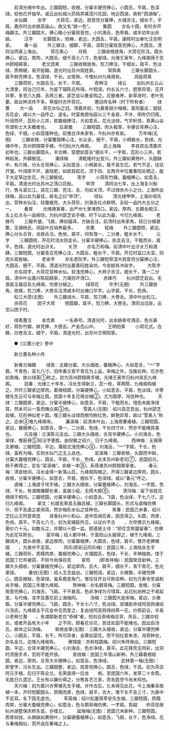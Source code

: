 <!-- { "loadSidebar": true } -->
　　前清光绪中年出。三瓣圆短，收根，分窠半硬兜捧心，小圆舌，平肩，色深绿。较他花开独早。或云出杭城火药局弄龚茂兴花园，地近西湖，故称“西湖梅”。
　　水仙瓣
　　龙字
　　大荷花，紧边，观音兜分窠捧，大铺舌注，细长干，平肩。嘉庆时出余姚高庙山，故又名“姚一色”。
　　集圆
　　亦名十圆，有时亦开梅瓣注。外三瓣圆大，捧心略小分窠观音兜，小刘海舌，色带昏。咸丰初年出余姚。
　　汪字
　　长脚圆头，短棒，紧边，大圆舌，平肩。康熙时出奉化汪克明家。
　　春一品
　　外三瓣注，细脚，平肩，深软分窠观音兜捧心，大圆舌。清同治丙寅上海出。
　　荷花素心
　　月佩
　　三瓣收根放角，大荷花形注。圆头捧心，紧边，厚肉，大圆舌，细干高七八寸，色翠绿。光绪壬寅年，九峰阁得于苏州顾翔霄家。
　　老文团素
　　三瓣收根放角，剪刀捧注，干细长，肩平，色淡绿，质稍硬，易开挺瓣。道光时出苏州周姓家。
　　常熟素
　　三瓣长脚圆头，肩平蚌壳捧注，色深绿，干长。出常熟，今惟杭州九峰阁有。
　　洞庭荷素
　　三瓣荷形，大圆舌注，长干，平肩。
　　奇种注
　　绿云
　　出杭州五云山大清里，同治己巳年，为留下镇陈氏所得。叶短阔，约长五六寸，肥厚异常。花开并蒂，多至八九瓣、舌两三者。邵芝岩以重金购之。花极难养，新草发时，老叶先萎，故此种流传不多。草瘦时亦开荷花。
　　蕙旧传名种（时下所有者）
　　绿　　蕙
　　大一品
　　荷花水仙之冠。清嘉庆初，为嘉善胡少梅植，富阳篓出；就姑苏花会，咸以大一品呼之，遂名。时富商周怡庭以三千金易，不许，明年仍归周。叶阔而环，蕊形小三并，软蚕蛾捧注，大如意舌，花光淡绿，气宇轩昂。真黄山谷所谓有士大夫概者也。
　　后翠蟾
　　三瓣短圆，肉头极厚，半硬合背捧心注，色绿，干细，小如意隆种也。前惟白洋朱家有，今杭州亦有矣。
　　万年梅(无图)
　　三瓣收根，分窠蟹箝捧心注，长尖舌，细干，平肩，小柄极长，色绿。光绪中年，苏州顾翔霄手植，今归杭州九峰阁。
　　前上海梅
　　李良宾出清嘉庆初年也。三瓣长脚圆头，半合捧，穿腮如意舌“细长干，一字肩，蕊形小三并。若种起发，外瓣极佳。
　　潘绿梅
　　清乾隆时出宜兴。外三瓣如黄杨叶，头圆缺中，有爪锋，分头合背捧心，尖如意舌，小柄甚长，极不易生花。若气不足，往往开皱。叶阔厚不环，喜轻肥，如欲其起花，须于四、五两月中位置重阳处晒之，能于大足草边生花，外三瓣极佳。
　　荡字
　　小荷形竹瓣。蚕蛾捧心，如意舌，平肩。清道光时出苏州之荡口花船。
　　申顶
　　清同治七年，出上海复兴船行，售与袁忆江。其花三瓣、兜注、舌，均如关顶，不过绿赤大小之分。上海所出绿梅，品以此为最佳，故名之曰“申顶”。
　　培仙
　　清光绪甲申，上海孙培先出，官种水仙注。轻蚕蛾兜，大头荷形，刘海舌红点鲜明，舌较一品约大五分之一。
　　叠翠
　　光绪庚寅春，出严州七里滩西口。紧边，厚肉，五瓣全脱注，舌上红点与一品相仿。为杭州邵芝岩手植，时下以此为最，今归九峰阁。
　　老蜂巧
　　三瓣外皱，飞肩，捧如猫耳，方缺舌注。前清时出朱家角，现已分植甚繁，无锡杨氏、洞庭叶氏培养最多。
　　赤蕙
　　程梅
　　外三瓣圆短，紧边，捧心分头合背，龙吞舌注。色俏，肩平，间有落一、二分者，粗木长干。
　　元字
　　三瓣圆短，开花时浇水则走长，分窠半硬捧心，执圭舌注，干粗而长，肩平，色绿。道光时出浒关。
　　关顶
　　亦名万和梅。前清中叶出浒关万和酒肆。三瓣短圆，分窠青豆壳捧心注，大圆舌，粗长干，平肩。开花时盆口太湿，则兜头皆胀破。
　　老染字
　　亦名老阮字。外三瓣短窄深大观音兜分窠捧心注，大圆舌，细干，平肩。清道光时出嘉善阮姓染坊。今余姚有冲染字。
　　大陈字
　　亦名砚字，大荷花官种水仙。软浅兜捧心，大柿子舌注，细长干，落一二分肩。清中叶出嘉兴陈砚耕家，力竭则开滑口。
　　赤蜂巧
　　杭州邵芝岩出。毛源昌玉器店及九峰阁，均曾分植之。
　　绿荷花
　　华字(无图)
　　外三瓣放角，收根，剪刀捧，大卷舌注清咸丰时出塘口华字。山字肩，干长，色俏。
　　松江大荷(无图)
　　外三瓣阔大，平肩，剪刀捧，大卷舌。清中叶出松江。
　　赤荷花
　　团子大荷
　　短圆瓣，肩平，剪刀捧，大卷舌。清同治戊辰，出宝山团子村。

　　绿素蕙注
　　金岙素
　　一名泰号。清道光时，出余姚泰号酒店，色光甚好，荷形竹瓣，蚌壳捧，大卷舌。产金岙山中。
　　王明阳素
　　小荷花式。白瓣，白卷舌注，细干，平肩。清道光时，出苏州王明阳家。

　　●《兰蕙小史》卷中

　　新兰蕙名种小传

　　新春兰梅瓣
　　绿英：五瓣分窠，大头细收，蚕蛾捧心，大如意舌，“宀”字肩。干青色，高七八寸。旧传春兰青干青花为上品，宋梅之外，当推此种。花亦色如青梅，故以绿英①称之。初为苏州顾翔霄手植，光绪壬寅年归杭州吴氏九峰阁。
　　冠春：光绪三十年冬，冯长生得新兰，蕊一枚，草两筒，九峰阁购植之。开时三瓣紧边厚肉，着根结圆，分窠硬捧心，小如意舌，平肩，色淡绿。许霁楼先生云可与宋梅比肩。民国十年复花得台梅②，尤为圆厚，洵佳种也。
　　天绿：三瓣圆厚，紧边，分窠半硬捧心，如意舌，平肩，干粗而长。惜色未能净绿耳，然未可以一眚而掩众美③也。
　　雪美人(无图)：绍兴高念吾出，杭州邵芝岩植。花形神似老十圆，惟三瓣头淡绿而根均粉红色，鲜艳异常，故以“雪美人”称之。迩来④惟九峰阁有。
　　濂溪梅：前清末叶出，上海周肇甫植。三瓣短圆，紧边，蚕蛾捧心，如意舌，落一、二分肩，色绿，干长四寸许，然亦不能掩其美也。
　　元吉梅：兰溪陈元吉出。三瓣大头细收，合背半硬捧心，小刘海舌，色翠绿，惟筋骨⑤较汪字更胜。由倪敬之绍介，归于九峰阁。
　　西神梅：无锡荣文卿植。三瓣短圆，平边，蒲扇式浅兜捧心⑥，刘海舌，“宀”字肩，干长，色绿。虽称为梅，实则水仙门之无上品也。
　　梁溪梅：三瓣收根，头圆而中缺，分窠大蚕蛾兜捧心，圆舌，平肩，干长，色绿。此本苏州新老花⑦，民国初元，杨干卿得之，定名“梁溪梅”。余植一本⑧，系得诸苏州顾翔霄家者。
　　春元梅：清宣统间，冯长金得一新落山蕊，九峰阁购植之。开得三瓣紧边厚肉，圆头，收根，分窠半硬捧心，如意舌，平肩，细长干，色深绿。咸以“春元”呼之。
　　虞梅：上海虞子垞手植。三瓣大头细收，分窠蚕蛾捧心，刘海舌，一字肩，色绿，干长。有谓微嫌脚长者，虽属小疵，无碍大醇⑨。
　　清河梅：留下张姓花佣得于桐坞。三瓣短圆，分窠半硬捧心，小如意舌，飞肩，色淡绿，干七八寸。迩归九峰阁。
　　翠文：杭城毛荣昌玉器店植。三瓣长脚圆头，形式与虞梅仿佛⑩，但不及虞之紧俏耳。然亦梅形水仙之佳种也。
　　笑春：民国己未春，绍兴芝红山王阿堂弟昆　　进香杭州小和山，途中忽闻花香，因觅得之。头圆，肉厚，色俏，肩平，干高七八寸。初为吴辅臣所见，以议价不合　　，次早携示九峰阁，需价六十元。如数与之，并赠以十圆一盆。颐道居士诗：“娇花含笑靥留春”，仿佛为此花写照也。
　　富华梅；绍人都华林，于富阳山头掘得之，植于九峰阁。三瓣阔大，圆头收根，紧边厚肉，分窠蚕蛾捧，大圆舌，色绿，肩平。惟开老捧微插　　，为美中不足耳。
　　同乐(即彩云同乐梅)：民国三年，上海陆永生手植。三瓣荷形，质糯肉厚，蚕蛾兜捧心，大铺圆舌，色绿，干长，丰神独绝。惜于民国丁巳年被窃，不知今尚保存否
　　翠筠　　(即发祥梅)：民国癸丑新种。三瓣大头细收，分窠蚕蛾兜捧心，紧边厚肉，舌大，肩平，细长干，青干青花，色光翠绿。
　　叠钱(无图)：绍人王念益出。三瓣短阔，紧边，头微飘，半硬兜捧心，圆舌微缺，色翠绿。虽系喬皮角门，惟往往开台可称佳种。初为万寿寺至诚和尚手植，民国三年赠九峰阁。
　　贺神梅：亦名鹦哥梅。三瓣短圆，收根，分窠观音兜捧心，刘海舌，飞肩。干不甚高，色非净绿为可惜耳。此花杭地种之不易起发，与代梅、龙字及蕙花前上海梅同。
　　汤梅：三瓣圆大逾宋梅，紧边，头微飘，分窠半硬兜捧心，飞肩，圆舌，干长七八寸，色淡绿。吴辅臣命钱阿高购诸绍兴汤氏，九峰阁主于花会中见而爱之，复由钱阿高购得四草一花，价照前议，半易以老种兰蕙　　。有谓即新老花“奇峰”者，但向见奇峰梅合背、吊舌，三瓣亦较长，或者开品有大小年　　之不同，顾看花论花，其佳处固不能掩也。因出自汤氏，故命之曰汤梅。
　　紫绶金章(无图)：三瓣大头细收，紧边，分窠半硬兜捧心，小圆舌，平肩，长干。所可异者，金黄如菜花，而干则红若朱漆，洵奇种也，亦名金兰。迩惟九峰阁有。
　　赛锦旋：亦称桂圆梅，绍兴朱祥保出。三瓣短圆，平边，合背半硬兜捧心，小刘海舌，色亦净绿，肩平。此花箨壳无肉彩，出洞　　时须施手术，否则不能开放。
　　青钱梅：民国三年落山新种。外三瓣着根结圆，紧边，厚肉，合背大半硬捧心，如意舌，色净绿。
　　武林第一梅(无图)：即奎字，冯长生出。三瓣圆整，紧边，观音兜捧心，圆舌，色绿，干高。初为茶店阿元手植，后归于陈企兰。毛荣昌得一后龙　　梢，至民国六年，发草二十余筒。毛姓日久遗忘，王长有以廉价得之，分售各艺兰家，而毛姓至今尚未知也。
　　天兴梅：初为嘉兴许霁楼先生手植。许作古后，久未得见此花。今上海秦采南植一本，开时短脚圆头，质糯肉厚，色绿，肩平，舌大，惟干长不及三寸，为美中不足耳。名下固无虚也。
　　萃英梅：绍兴松厦周萃安先生植。三瓣短圆，质糯肉厚，分窠大蚕蛾兜捧心，如意舌，色与鹦哥梅仿佛，一字肩。哲嗣　　仲芬现居杭州湖墅保庆桥东首，亦嗜兰。
　　延陵梅(无图)：民国己未新种。三瓣短圆，质厚如钱，头微缺如黄杨叶，分窠硬蚕蛾捧心，如意舌，飞肩，长干，色净绿。花与秦梅相似，而开品在秦梅之上。
